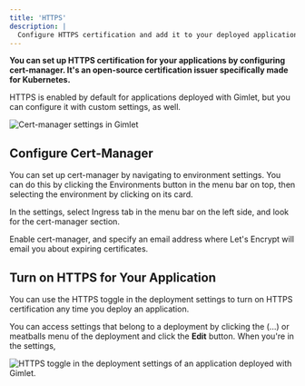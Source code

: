 ```yaml
---
title: 'HTTPS'
description: |
  Configure HTTPS certification and add it to your deployed applications with a single click.
---
```


**You can set up HTTPS certification for your applications by configuring cert-manager. It's an open-source certification issuer specifically made for Kubernetes.**

HTTPS is enabled by default for applications deployed with Gimlet, but you can configure it with custom settings, as well.

![Cert-manager settings in Gimlet](docs/screenshots/https/gimlet-io-https-cert-manager-lets-encrypt.png)

## Configure Cert-Manager

You can set up cert-manager by navigating to environment settings. You can do this by clicking the Environments button in the menu bar on top, then selecting the environment by clicking on its card.

In the settings, select Ingress tab in the menu bar on the left side, and look for the cert-manager section.

Enable cert-manager, and specify an email address where Let's Encrypt will email you about expiring certificates.

## Turn on HTTPS for Your Application

You can use the HTTPS toggle in the deployment settings to turn on HTTPS certification any time you deploy an application.

You can access settings that belong to a deployment by clicking the (...) or meatballs menu of the deployment and click the **Edit** button. When you're in the settings, 

![HTTPS toggle in the deployment settings of an application deployed with Gimlet.](docs/screenshots/https/gimlet-io-https-deployment-setting.png)
